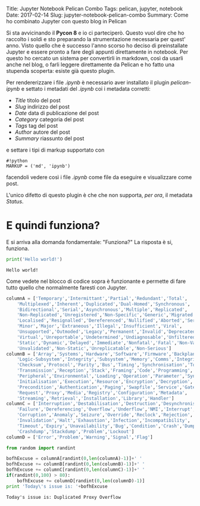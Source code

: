Title: Jupyter Notebook Pelican Combo
Tags: pelican, jupyter, notebook
Date: 2017-02-14
Slug: jupyter-notebook-pelican-combo
Summary: Come ho combinato Jupyter con questo blog in Pelican


Si sta avvicinando il **Pycon 8** e io ci parteciperò. Questo vuol dire che ho raccolto i soldi e sto preparando la strumentazione necessaria per quest' anno.
Visto quello che è successo l'anno scorso ho deciso di preinstallate Jupyter e essere pronto a fare degli appunti direttamente in notebook. Per questo ho cercato un sistema per convertirli in markdown, così da usarli anche nel blog, o farli leggere direttamente da Pelican e ho fatto una stupenda scoperta: esiste già questo plugin.
<!--more-->

Per rendererizzare i file _.ipynb_ è necessario aver installato il plugin _pelican-ipynb_ e settato i metadati del _.ipynb_ coi i metadata corretti:

* _Title_ titolo del post
* _Slug_ indirizzo del post
* _Date_ data di publicazione del post
* _Category_ categoria del post
* _Tags_ tag del post
* _Author_ autore del post
* _Summary_ riassunto del post

e settare i tipi di markup supportato con

	#!python
    MARKUP = ('md', 'ipynb')

facendoli vedere così i file _.ipynb_ come file da eseguire e visualizzare come post.

L'unico difetto di questo plugin è che che non supporta, _per ora_, il metadata _Status_.

# E quindi funziona?
E si arriva alla domanda fondamentale: "Funziona?" La risposta è si, funziona.


```python
print('Hello world!')
```

    Hello world!


Come vedete nel blocco di codice sopra è funzionante e permette di fare tutto quello che normalmente faresti con Jupyter.


```python
columnA = ['Temporary','Intermittant','Partial','Redundant','Total',
	'Multiplexed','Inherent','Duplicated','Dual-Homed','Synchronous',
	'Bidirectional','Serial','Asynchronous','Multiple','Replicated',
	'Non-Replicated','Unregistered','Non-Specific','Generic','Migrated',
	'Localised','Resignalled','Dereferenced','Nullified','Aborted','Serious',
	'Minor','Major','Extraneous','Illegal','Insufficient','Viral',
	'Unsupported','Outmoded','Legacy','Permanent','Invalid','Deprecated',
	'Virtual','Unreportable','Undetermined','Undiagnosable','Unfiltered',
	'Static','Dynamic','Delayed','Immediate','Nonfatal','Fatal','Non-Valid',
	'Unvalidated','Non-Static','Unreplicatable','Non-Serious']
columnB = ['Array','Systems','Hardware','Software','Firmware','Backplane',
	'Logic-Subsystem','Integrity','Subsystem','Memory','Comms','Integrity',
	'Checksum','Protocol','Parity','Bus','Timing','Synchronisation','Topology',
	'Transmission','Reception','Stack','Framing','Code','Programming',
	'Peripheral','Environmental','Loading','Operation','Parameter','Syntax',
	'Initialisation','Execution','Resource','Encryption','Decryption','File',
	'Precondition','Authentication','Paging','Swapfile','Service','Gateway',
	'Request','Proxy','Media','Registry','Configuration','Metadata',
	'Streaming','Retrieval','Installation','Library','Handler']
columnC = ['Interruption','Destabilisation','Destruction','Desynchronisation',
	'Failure','Dereferencing','Overflow','Underflow','NMI','Interrupt',
	'Corruption','Anomaly','Seizure','Override','Reclock','Rejection',
	'Invalidation','Halt','Exhaustion','Infection','Incompatibility',
	'Timeout','Expiry','Unavailability','Bug','Condition','Crash','Dump',
	'Crashdump','Stackdump','Problem','Lockout']
columnD = ['Error','Problem','Warning','Signal','Flag']
```


```python
from random import randint

bofhExcuse = columnA[randint(0,len(columnA)-1)]+' '
bofhExcuse += columnB[randint(0,len(columnB)-1)]+' '
bofhExcuse += columnC[randint(0,len(columnC)-1)]+' '
if(randint(0,100) > 80):
	bofhExcuse += columnD[randint(0,len(columnD)-1)]
print 'Today\'s issue is: '+bofhExcuse
```

    Today's issue is: Duplicated Proxy Overflow
